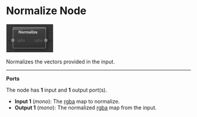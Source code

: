 # Normalize Node

![normalize](images/normalize.png)

Normalizes the vectors provided in the input.

---

**Ports**

The node has **1** input and **1** output port(s).

- **Input 1** (*mono*): The [rgba](types.md) map to normalize.
- **Output 1** (*mono*): The normalized [rgba](types.md) map from the input.